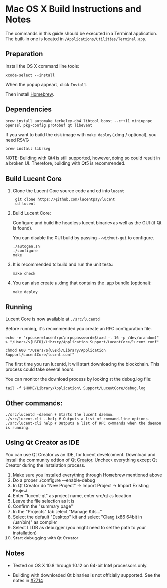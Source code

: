 Mac OS X Build Instructions and Notes
====================================
The commands in this guide should be executed in a Terminal application.
The built-in one is located in `/Applications/Utilities/Terminal.app`.

Preparation
-----------
Install the OS X command line tools:

`xcode-select --install`

When the popup appears, click `Install`.

Then install [Homebrew](https://brew.sh).

Dependencies
----------------------

    brew install automake berkeley-db4 libtool boost --c++11 miniupnpc openssl pkg-config protobuf qt libevent

If you want to build the disk image with `make deploy` (.dmg / optional), you need RSVG

    brew install librsvg

NOTE: Building with Qt4 is still supported, however, doing so could result in a broken UI. Therefore, building with Qt5 is recommended.

Build Lucent Core
------------------------

1. Clone the Lucent Core source code and cd into `lucent`

        git clone https://github.com/lucentpay/lucent
        cd lucent

2.  Build Lucent Core:

    Configure and build the headless lucent binaries as well as the GUI (if Qt is found).

    You can disable the GUI build by passing `--without-gui` to configure.

        ./autogen.sh
        ./configure
        make

3.  It is recommended to build and run the unit tests:

        make check

4.  You can also create a .dmg that contains the .app bundle (optional):

        make deploy

Running
-------

Lucent Core is now available at `./src/lucentd`

Before running, it's recommended you create an RPC configuration file.

    echo -e "rpcuser=lucentrpc\nrpcpassword=$(xxd -l 16 -p /dev/urandom)" > "/Users/${USER}/Library/Application Support/LucentCore/lucent.conf"

    chmod 600 "/Users/${USER}/Library/Application Support/LucentCore/lucent.conf"

The first time you run lucentd, it will start downloading the blockchain. This process could take several hours.

You can monitor the download process by looking at the debug.log file:

    tail -f $HOME/Library/Application\ Support/LucentCore/debug.log

Other commands:
-------

    ./src/lucentd -daemon # Starts the lucent daemon.
    ./src/lucent-cli --help # Outputs a list of command-line options.
    ./src/lucent-cli help # Outputs a list of RPC commands when the daemon is running.

Using Qt Creator as IDE
------------------------
You can use Qt Creator as an IDE, for lucent development.
Download and install the community edition of [Qt Creator](https://www.qt.io/download/).
Uncheck everything except Qt Creator during the installation process.

1. Make sure you installed everything through Homebrew mentioned above
2. Do a proper ./configure --enable-debug
3. In Qt Creator do "New Project" -> Import Project -> Import Existing Project
4. Enter "lucent-qt" as project name, enter src/qt as location
5. Leave the file selection as it is
6. Confirm the "summary page"
7. In the "Projects" tab select "Manage Kits..."
8. Select the default "Desktop" kit and select "Clang (x86 64bit in /usr/bin)" as compiler
9. Select LLDB as debugger (you might need to set the path to your installation)
10. Start debugging with Qt Creator

Notes
-----

* Tested on OS X 10.8 through 10.12 on 64-bit Intel processors only.

* Building with downloaded Qt binaries is not officially supported. See the notes in [#7714](https://github.com/bitcoin/bitcoin/issues/7714)
